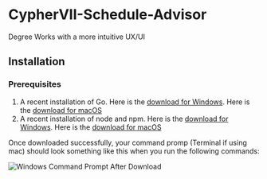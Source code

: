 # CypherVII-Schedule-Advisor
Degree Works with a more intuitive UX/UI

## Installation
### Prerequisites
1. A recent installation of Go. Here is the [download for Windows](https://go.dev/dl/go1.18.windows-amd64.msi). Here is the [download for macOS](https://go.dev/dl/go1.18.darwin-amd64.pkg)
2. A recent installation of node and npm. Here is the [download for Windows](https://nodejs.org/dist/v16.14.2/node-v16.14.2-x64.msi). Here is the [download for macOS](https://nodejs.org/dist/v16.14.2/node-v16.14.2.pkg)

Once downloaded successfully, your command promp (Terminal if using mac) should look something like this when you run the following commands:

![Windows Command Prompt After Download](https://user-images.githubusercontent.com/60264650/160229555-526685ae-86ee-4446-bb74-f8cc49488638.png)

